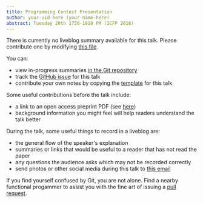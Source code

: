 ```yaml
---
title: Programming Contest Presentation
author: your-uid-here (your-name-here)
abstract: Tuesday 20th 1750-1810 PM (ICFP 2016)
---
```


There is currently no liveblog summary available for this talk. Please contribute one by modifying [this file](https://github.com/ocamllabs/icfp2016-blog/blob/master/ICFP/programming-contest-presentati.md).

You can:
* view in-progress summaries [in the Git repository](https://github.com/ocamllabs/icfp2016-blog/tree/master/ICFP/programming-contest-presentati/)
* track the [GitHub issue](https://github.com/ocamllabs/icfp2016-blog/issues/73) for this talk
* contribute your own notes by copying the [template](programming-contest-presentati/template.md) for this talk.

Some useful contributions before the talk include:
* a link to an open access preprint PDF (see [here](https://github.com/gasche/icfp2016-papers))
* background information you might feel will help readers understand the talk better

During the talk, some useful things to record in a liveblog are:
* the general flow of the speaker's explanation
* summaries or links that would be useful to a reader that has not read the paper
* any questions the audience asks which may not be recorded correctly
* send photos or other social media during this talk to [this email](mailto:icfp16.photos@gmail.com?subject=ICFP:programming-contest-presentati)

If you find yourself confused by Git, you are not alone. Find a nearby functional progammer
to assist you with the fine art of issuing a [pull request](https://help.github.com/articles/about-pull-requests/).

